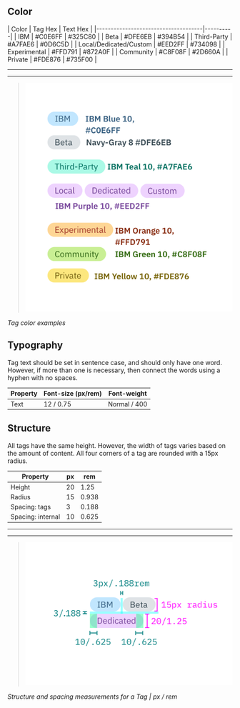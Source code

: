 ## Color

| Color                   | Tag Hex   | Text Hex |
|-------------------------------------|----------|
| IBM                     | #C0E6FF   | #325C80  |
| Beta                    | #DFE6EB   | #394B54  |
| Third-Party             | #A7FAE6   | #0D6C5D  |
| Local/Dedicated/Custom  | #EED2FF   | #734098  |
| Experimental            | #FFD791   | #872A0F  |
| Community               | #C8F08F   | #2D660A  |
| Private                 | #FDE876   | #735F00  |

---
***
> ![Tag color examples](images/tag-style-2.png)

_Tag color examples_

## Typography

Tag text should be set in sentence case, and should only have one word. However, if more than one is necessary, then connect the words using a hyphen with no spaces.

| Property | Font-size (px/rem)      | Font-weight  |
|----------|----------------|--------------|
| Text     | 12 / 0.75 | Normal / 400 |

## Structure

All tags have the same height. However, the width of tags varies based on the amount of content. All four corners of a tag are rounded with a 15px radius.

| Property          | px | rem   |
|-------------------|----|-------|
| Height            | 20 | 1.25  |
| Radius            | 15 | 0.938 |
| Spacing: tags     | 3  | 0.188 |
| Spacing: internal | 10 | 0.625 |

---
***
> ![Structure and spacing measurements](images/tag-style-1.png)

_Structure and spacing measurements for a Tag | px / rem_
